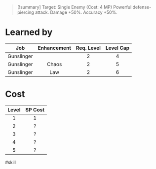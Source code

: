 >[!summary]
>Target: Single Enemy (Cost: 4 MP)
>Powerful defense-piercing attack.
>Damage +50%.
>Accuracy +50%.
# Learned by
|    Job     | Enhancement | Req. Level | Level Cap |
|:----------:|:-----------:|:----------:|:---------:|
| Gunslinger |             |     2      |     4     |
| Gunslinger |    Chaos    |     2      |     5     |
| Gunslinger |     Law     |     2      |     6     | 
# Cost
| Level | SP Cost |
|:-----:|:-------:|
|   1   |    1    |
|   2   |    ?    |
|   3   |    ?    |
|   4   |    ?    | 
|   5   |    ?    |

#skill 